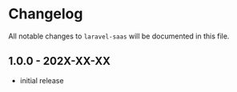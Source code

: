 # Changelog

All notable changes to `laravel-saas` will be documented in this file.

## 1.0.0 - 202X-XX-XX

- initial release
